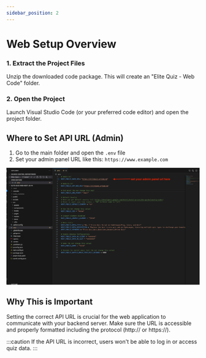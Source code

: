```yaml
---
sidebar_position: 2
---
```


# Web Setup Overview

### 1. Extract the Project Files

Unzip the downloaded code package. This will create an "Elite Quiz - Web Code" folder.

### 2. Open the Project

Launch Visual Studio Code (or your preferred code editor) and open the project folder.

## Where to Set API URL (Admin)

1. Go to the main folder and open the `.env` file
2. Set your admin panel URL like this: `https://www.example.com`

![API URL Configuration](../../static/img/web/env.png)

## Why This is Important

Setting the correct API URL is crucial for the web application to communicate with your backend server. Make sure the URL is accessible and properly formatted including the protocol (http:// or https://).

:::caution
If the API URL is incorrect, users won't be able to log in or access quiz data.
:::

